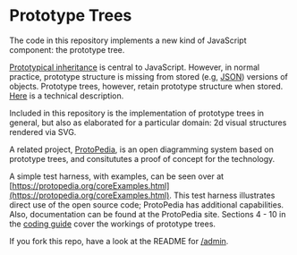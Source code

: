 # Prototype Trees

The code in this repository implements a new kind of JavaScript component: the prototype tree.
 
[Prototypical inheritance](https://protopedia.org/doc/inherit.html) is central to JavaScript. However, in normal practice, prototype structure is missing from stored (e.g, [JSON](https://www.json.org/)) versions of objects. Prototype trees, however, retain prototype structure when stored. [Here](https://medium.com/dailyjs/prototype-trees-as-javascript-components-fad6c8fb4454) is a technical description.

Included  in this repository is the implementation of prototype trees in general, but also as elaborated for a particular domain: 2d visual structures rendered via SVG. 

A related project, [ProtoPedia](https://protopedia.org), is  an open diagramming system based on prototype trees, and consitututes a proof of concept for the technology.

A simple test harness, with examples, can be seen over at [https://protopedia.org/coreExamples.html](https://protopedia.org/coreExamples.html). This test harness illustrates direct use of the open source code; ProtoPedia has additional capabilities.
Also, documentation can be found at the ProtoPedia site. Sections 4 - 10  in the [coding guide](https://protopedia.org/doc/code.html) cover the workings of prototype trees.

If you fork this repo, have a look at the README for [/admin](../../tree/master/admin).